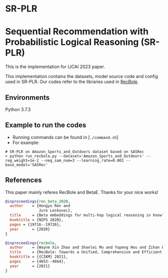 # SR-PLR
# Sequential Recommendation with Probabilistic Logical Reasoning (SR-PLR)

This is the implementation for IJCAI 2023 paper.

This implementation contains the datasets, model source code and config used in SR-PLR. Our codes refer to the libraries used in [RecBole](https://github.com/RUCAIBox/RecBole).


## Environments

Python 3.7.3


## Example to run the codes

-   Running commands can be found in [`./command.sh`]
-   For example:

```
# SR-PLR on Amazon_Sports_and_Outdoors dataset based on SASRec
> python run_recbole.py --dataset='Amazon_Sports_and_Outdoors' --reg_weight=1e-2 --neg_sam_num=3 --learning_rate=0.001 --base_model='SASRec'
```

## References

This paper mainly referes RecBole and BetaE. Thanks for your nice works! 
```bibtex
@inproceedings{ren_beta_2020,
  author    = {Hongyu Ren and
               Jure Leskovec},
  title     = {Beta embeddings for multi-hop logical reasoning in knowledge graphs},
  booktitle = {NIPS 2020},
  pages = {19716--19726},
  year      = {2020}
}

@inproceedings{recbole,
  author    = {Wayne Xin Zhao and Shanlei Mu and Yupeng Hou and Zihan Lin and Yushuo Chen and Xingyu Pan and Kaiyuan Li and Yujie Lu and Hui Wang and Changxin Tian and Yingqian Min and Zhichao Feng and Xinyan Fan and Xu Chen and Pengfei Wang and Wendi Ji and Yaliang Li and Xiaoling Wang and Ji{-}Rong Wen},
  title     = {RecBole: Towards a Unified, Comprehensive and Efficient Framework for Recommendation Algorithms},
  booktitle = {{CIKM} 2021},
  pages     = {4653--4664},
  year      = {2021}
}
```
